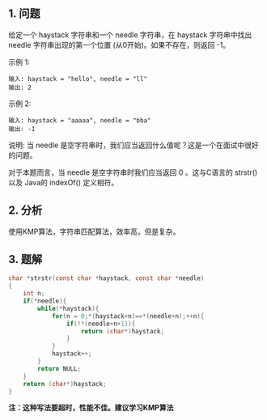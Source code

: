 ## 1. 问题
给定一个 haystack 字符串和一个 needle 字符串，在 haystack 字符串中找出 needle 字符串出现的第一个位置 (从0开始)。如果不存在，则返回  -1。

示例 1:
```
输入: haystack = "hello", needle = "ll"
输出: 2
```
示例 2:
```
输入: haystack = "aaaaa", needle = "bba"
输出: -1
```
说明:
当 needle 是空字符串时，我们应当返回什么值呢？这是一个在面试中很好的问题。

对于本题而言，当 needle 是空字符串时我们应当返回 0 。这与C语言的 strstr() 以及 Java的 indexOf() 定义相符。
## 2. 分析
使用KMP算法，字符串匹配算法，效率高，但是复杂。

## 3. 题解
```C
char *strstr(const char *haystack, const char *needle)
{
    int n;
    if(*needle){
        while(*haystack){
            for(n = 0;*(haystack+n)==*(needle+n);++n){
                if(!*(needle+n+1)){
                    return (char*)haystack;
                }
            }
            haystack++;
        }
        return NULL;
    }
    return (char*)haystack;
}
```
**注：这种写法要超时，性能不佳。建议学习KMP算法**